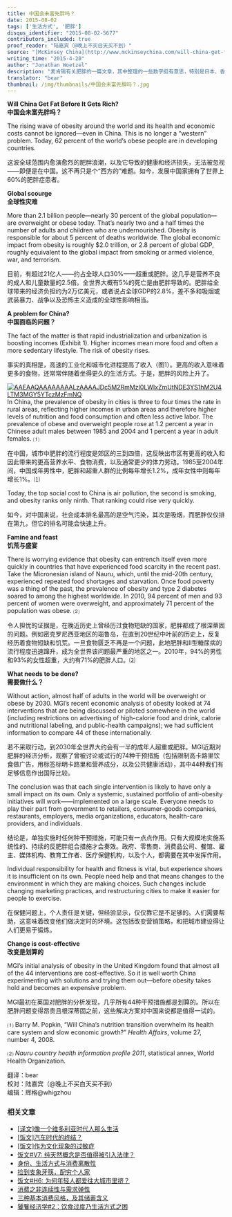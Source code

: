 ```yaml
---
title: 中国会未富先胖吗？
date: 2015-08-02
tags: ['生活方式', '肥胖']
disqus_identifier: "2015-08-02-5677"
contributors_included: true
proof_reader: "陆嘉宾（@晚上不买白天买不到）"
source: "[McKinsey China](http://www.mckinseychina.com/will-china-get-fat-before-it-gets-rich/)"
writing_time: "2015-4-20"
author: "Jonathan Woetzel"
description: "麦肯锡有关肥胖的一篇文章，其中整理的一些数字挺有意思，特别是日本、香港和韩国在图表上的位置。"
translator: "bear"
thumbnail: /img/thumbnails/中国会未富先胖吗？.jpg
---
```


**Will China Get Fat Before It Gets Rich?**  
**中国会未富先胖吗？**

The rising wave of obesity around the world and its health and economic costs cannot be ignored—even in China. This is no longer a “western” problem. Today, 62 percent of the world’s obese people are in developing countries.

这波全球范围内愈演愈烈的肥胖浪潮，以及它导致的健康和经济损失，无法被忽视——即便是在中国。这不再只是个“西方的”难题。如今，发展中国家拥有了世界上60%的肥胖症患者。

**Global scourge**  
**全球性灾难**

More than 2.1 billion people—nearly 30 percent of the global population—are overweight or obese today. That’s nearly two and a half times the number of adults and children who are undernourished. Obesity is responsible for about 5 percent of deaths worldwide. The global economic impact from obesity is roughly $2.0 trillion, or 2.8 percent of global GDP, roughly equivalent to the global impact from smoking or armed violence, war, and terrorism.

目前，有超过21亿人——约占全球人口30%——超重或肥胖。这几乎是营养不良的成人和儿童数量的2.5倍。全世界大概有5%的死亡是由肥胖导致的。肥胖给全球带来的经济负担约为2万亿美元，或者说占全球GDP的2.8%，差不多和吸烟或武装暴力、战争以及恐怖主义造成的全球性影响相当。

**A problem for China?**  
**中国面临的问题？**

The fact of the matter is that rapid industrialization and urbanization is boosting incomes (Exhibit 1). Higher incomes mean more food and often a more sedentary lifestyle. The risk of obesity rises.

事实的真相是，高速的工业化和城市化进程提高了收入（图1）。更高的收入意味着更多的食物，还常常伴随着坐得更久的生活方式。于是，肥胖的风险上升了。

[![AAEAAQAAAAAAAALzAAAAJDc5M2RmMzI0LWIxZmUtNDE3YS1hM2U4LTM3MGY5YTczMzFmNQ](https://headsalon.org/wordpress/wp-content/uploads/2015/08/AAEAAQAAAAAAAALzAAAAJDc5M2RmMzI0LWIxZmUtNDE3YS1hM2U4LTM3MGY5YTczMzFmNQ.jpg)](https://headsalon.org/wordpress/wp-content/uploads/2015/08/AAEAAQAAAAAAAALzAAAAJDc5M2RmMzI0LWIxZmUtNDE3YS1hM2U4LTM3MGY5YTczMzFmNQ.jpg)In China, the prevalence of obesity in cities is three to four times the rate in rural areas, reflecting higher incomes in urban areas and therefore higher levels of nutrition and food consumption and often less active labor. The prevalence of obese and overweight people rose at 1.2 percent a year in Chinese adult males between 1985 and 2004 and 1 percent a year in adult females. ⑴

在中国，城市中肥胖的流行程度是郊区的三到四倍，这反映出市区有更高的收入和因此带来的更高营养水平、食物消费，以及通常更少的体力劳动。1985至2004年间，中国成年男性中，肥胖和超重人群的比例每年增长1.2%，成年女性中则每年增长1%。⑴

Today, the top social cost to China is air pollution, the second is smoking, and obesity ranks only ninth. That ranking could rise very quickly.

如今，对中国来说，社会成本排名最高的是空气污染，其次是吸烟，而肥胖仅仅排在第九，但它的排名可能会快速上升。

**Famine and feast**  
**饥荒与盛宴**

There is worrying evidence that obesity can entrench itself even more quickly in countries that have experienced food scarcity in the recent past. Take the Micronesian island of Nauru, which, until the mid-20th century, experienced repeated food shortages and starvation. Once food poverty was a thing of the past, the prevalence of obesity and type 2 diabetes soared to among the highest worldwide. In 2010, 94 percent of men and 93 percent of women were overweight, and approximately 71 percent of the population was obese. ⑵

令人担忧的证据是，在晚近历史上曾经历过食物短缺的国家，肥胖都成了根深蒂固的问题。例如密克罗尼西亚地区的瑙鲁岛，在直到20世纪中叶前的历史上，反复经历着食物短缺和饥荒。一旦食物匮乏不再是一个问题，此地肥胖和II型糖尿病的流行程度迅速蹿升，成为全世界该问题最严重的地区之一。2010年，94%的男性和93%的女性超重，大约有71%的肥胖人口。⑵

**What needs to be done?**  
**需要做什么？**

Without action, almost half of adults in the world will be overweight or obese by 2030. MGI’s recent economic analysis of obesity looked at 74 interventions that are being discussed or piloted somewhere in the world (including restrictions on advertising of high-calorie food and drink, calorie and nutritional labeling, and public-health campaigns); we had sufficient information to compare 44 of these internationally.

若不采取行动，到2030年全世界大约会有一半的成年人超重或肥胖。MGI近期对肥胖的经济分析，观察了曾被讨论或试行的74种干预措施（包括限制高卡路里饮食做广告，用标签标明卡路里和营养成分，以及公共健康活动），其中44种我们有足够信息作出国际比较。

The conclusion was that each single intervention is likely to have only a small impact on its own. Only a systemic, sustained portfolio of anti-obesity initiatives will work——implemented on a large scale. Everyone needs to play their part from government to retailers, consumer-goods companies, restaurants, employers, media organizations, educators, health-care providers, and individuals.

结论是，单独实施时任何种干预措施，可能只有一点点作用。只有大规模地实施系统性的、持续的反肥胖组合措施才会奏效。政府、零售商、消费品公司、餐馆、雇主、媒体机构、教育工作者、医疗保健机构，以及个人，都需要在其中发挥作用。

Individual responsibility for health and fitness is vital, but experience shows it is insufficient on its own. People need help and that means changes to the environment in which they are making choices. Such changes include changing marketing practices, and restructuring cities to make it easier for people to exercise.

在保健问题上，个人责任是关键，但经验显示，仅仅靠它是不足够的。人们需要帮助，这意味着改变他们做决定时的环境。这包括改变营销策略，和把城市建设得让人们更易于锻炼。

**Change is cost-effective**  
**改变是划算的**

MGI’s initial analysis of obesity in the United Kingdom found that almost all of the 44 interventions are cost-effective. So it is well worth China experimenting with solutions and trying them out—before obesity takes hold and becomes an expensive problem.

MGI最初在英国对肥胖的分析发现，几乎所有44种干预措施都是划算的。所以在肥胖问题变得昂贵且根深蒂固之前，这些解决方案对中国来说都是值得一试的。

⑴ Barry M. Popkin, “Will China’s nutrition transition overwhelm its health care system and slow economic growth?” *Health Affairs*, volume 27, number 4, 2008.

⑵ *Nauru country health information profile 2011*, statistical annex, World Health Organization.


翻译：bear  
校对：陆嘉宾（@晚上不买白天买不到）  
编辑：辉格@whigzhou


### 相关文章

* [[译文]像一个维多利亚时代人那么生活](https://headsalon.org/archives/6601.html "[译文]像一个维多利亚时代人那么生活")
* [[饭文]汽车时代的终结？](https://headsalon.org/archives/4638.html "[饭文]汽车时代的终结？")
* [[饭文]作为文化现象的过敏症](https://headsalon.org/archives/4413.html "[饭文]作为文化现象的过敏症")
* [饭文#V7: 纯天然概念是否值得被引入法律？](https://headsalon.org/archives/2103.html "饭文#V7: 纯天然概念是否值得被引入法律？")
* [身份、生活方式与消费离散性](https://headsalon.org/archives/1551.html "身份、生活方式与消费离散性")
* [捡到支象牙筷，配穷个人家](https://headsalon.org/archives/790.html "捡到支象牙筷，配穷个人家")
* [饭文#H6: 为何年轻人都爱往大城市里挤？](https://headsalon.org/archives/791.html "饭文#H6: 为何年轻人都爱往大城市里挤？")
* [消费之非连续性与需求弹性](https://headsalon.org/archives/792.html "消费之非连续性与需求弹性")
* [三种基本消费风格，及其储蓄含义](https://headsalon.org/archives/802.html "三种基本消费风格，及其储蓄含义")
* [饕餮经济学#2：饮食过度乃生活方式之困](https://headsalon.org/archives/314.html "饕餮经济学#2：饮食过度乃生活方式之困")
